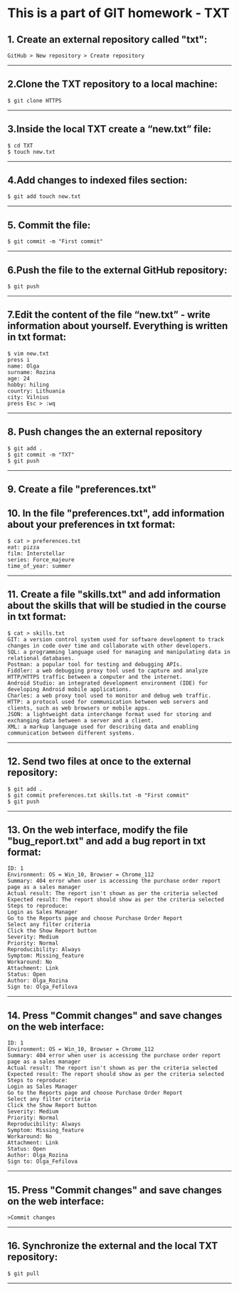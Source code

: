 # This is a part of GIT homework - TXT
## 1. Create an external repository called "txt": 
```
GitHub > New repository > Create repository 
```
***
## 2.Clone the TXT repository to a local machine: 
```
$ git clone HTTPS
```
***
## 3.Inside the local TXT create a “new.txt” file: 
```
$ cd TXT
$ touch new.txt
```
***
## 4.Add changes to indexed files section: 
```
$ git add touch new.txt
```
***
## 5. Commit the file: 
```
$ git commit -m "First commit"
```
***
## 6.Push the file to the external GitHub repository: 
```
$ git push
```
***
## 7.Edit the content of the file “new.txt” - write information about yourself. Everything is written in txt format:
```
$ vim new.txt
press i
name: Olga
surname: Rozina
age: 24 
hobby: hiling 
country: Lithuania 
city: Vilnius 
press Esc > :wq
```
***
## 8. Push changes the an external repository
```
$ git add .
$ git commit -m "TXT"
$ git push
```
***
## 9. Create a file "preferences.txt"
## 10. In the file "preferences.txt", add information about your preferences in txt format:
```
$ cat > preferences.txt
eat: pizza 
film: Interstellar 
series: Force_majeure 
time_of_year: summer
```
***
## 11. Create a file "skills.txt" and add information about the skills that will be studied in the course in txt format:
```
$ cat > skills.txt
GIT: a version control system used for software development to track changes in code over time and collaborate with other developers.
SQL: a programming language used for managing and manipulating data in relational databases.
Postman: a popular tool for testing and debugging APIs.
Fiddler: a web debugging proxy tool used to capture and analyze HTTP/HTTPS traffic between a computer and the internet.
Android Studio: an integrated development environment (IDE) for developing Android mobile applications.
Charles: a web proxy tool used to monitor and debug web traffic.
HTTP: a protocol used for communication between web servers and clients, such as web browsers or mobile apps.
JSON: a lightweight data interchange format used for storing and exchanging data between a server and a client.
XML: a markup language used for describing data and enabling communication between different systems.
```
***
## 12. Send two files at once to the external repository:
```
$ git add .
$ git commit preferences.txt skills.txt -m "First commit"
$ git push
```
***
## 13. On the web interface, modify the file "bug_report.txt" and add a bug report in txt format:
```
ID: 1
Environment: OS = Win_10, Browser = Chrome_112
Summary: 404 error when user is accessing the purchase order report page as a sales manager
Actual result: The report isn't shown as per the criteria selected
Expected result: The report should show as per the criteria selected
Steps to reproduce:
Login as Sales Manager
Go to the Reports page and choose Purchase Order Report
Select any filter criteria
Click the Show Report button
Severity: Medium
Priority: Normal
Reproducibility: Always
Symptom: Missing_feature
Workaround: No
Attachment: Link
Status: Open
Author: Olga_Rozina
Sign to: Olga_Fefilova
```
***
## 14. Press "Commit changes" and save changes on the web interface:
```
ID: 1
Environment: OS = Win_10, Browser = Chrome_112
Summary: 404 error when user is accessing the purchase order report page as a sales manager
Actual result: The report isn't shown as per the criteria selected
Expected result: The report should show as per the criteria selected
Steps to reproduce:
Login as Sales Manager
Go to the Reports page and choose Purchase Order Report
Select any filter criteria
Click the Show Report button
Severity: Medium
Priority: Normal
Reproducibility: Always
Symptom: Missing_feature
Workaround: No
Attachment: Link
Status: Open
Author: Olga_Rozina
Sign to: Olga_Fefilova
```
***
## 15. Press "Commit changes" and save changes on the web interface:
```
>Commit changes
```
***
## 16. Synchronize the external and the local TXT repository:
```
$ git pull
```
***

